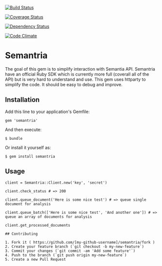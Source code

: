 [![Build Status](https://travis-ci.org/duboff/semantria.svg?branch=master)](https://travis-ci.org/Integralist/Sinderella) 

[![Coverage Status](https://img.shields.io/coveralls/duboff/semantria.svg)](https://coveralls.io/r/duboff/semantria?branch=master)

[![Dependency Status](https://gemnasium.com/duboff/semantria.svg)](https://gemnasium.com/duboff/semantria)

[![Code Climate](https://codeclimate.com/github/duboff/semantria/badges/gpa.svg)](https://codeclimate.com/github/duboff/semantria)

# Semantria

The goal of this gem is to simplify interaction with Semantia API. Semantria have an official Ruby SDK which is currently more full (coverall all of the API) but is very hard to understand and use. This gem uses httparty to simplify the code. It should be easy to debug and improve.

## Installation

Add this line to your application's Gemfile:

    gem 'semantria'

And then execute:

    $ bundle

Or install it yourself as:

    $ gem install semantria

## Usage

```
client = Semantria::Client.new('key', 'secret')

client.check_status # => 200

client.queue_document('Here is some nice test') # => queue single document for analysis

client.queue_batch(['Here is some nice test', 'And another one']) # => queue an array of documents for analysis

client.get_processed_documents

## Contributing

1. Fork it ( https://github.com/[my-github-username]/semantria/fork )
2. Create your feature branch (`git checkout -b my-new-feature`)
3. Commit your changes (`git commit -am 'Add some feature'`)
4. Push to the branch (`git push origin my-new-feature`)
5. Create a new Pull Request
